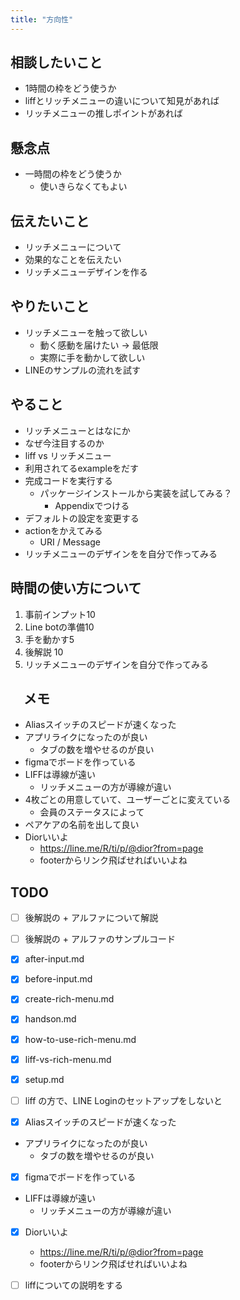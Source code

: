 ```yaml
---
title: "方向性"
---
```


## 相談したいこと
- 1時間の枠をどう使うか
- liffとリッチメニューの違いについて知見があれば
- リッチメニューの推しポイントがあれば

## 懸念点
- 一時間の枠をどう使うか
    - 使いきらなくてもよい

## 伝えたいこと

- リッチメニューについて
- 効果的なことを伝えたい
- リッチメニューデザインを作る

## やりたいこと
- リッチメニューを触って欲しい
  - 動く感動を届けたい → 最低限
  - 実際に手を動かして欲しい
- LINEのサンプルの流れを試す

## やること

- リッチメニューとはなにか
- なぜ今注目するのか
- liff vs リッチメニュー
- 利用されてるexampleをだす
- 完成コードを実行する
  - パッケージインストールから実装を試してみる？
    - Appendixでつける
- デフォルトの設定を変更する
- actionをかえてみる
    - URI / Message
- リッチメニューのデザインをを自分で作ってみる

## 時間の使い方について

1. 事前インプット10
2. Line botの準備10
3. 手を動かす5
5. 後解説 10
6. リッチメニューのデザインを自分で作ってみる

## 　メモ
- Aliasスイッチのスピードが速くなった
- アプリライクになったのが良い
  - タブの数を増やせるのが良い
- figmaでボードを作っている
- LIFFは導線が遠い
  - リッチメニューの方が導線が違い
- 4枚ごとの用意していて、ユーザーごとに変えている
  - 会員のステータスによって
- ペアケアの名前を出して良い
- Diorいいよ
  - https://line.me/R/ti/p/@dior?from=page
  - footerからリンク飛ばせればいいよね

## TODO

- [ ] 後解説の + アルファについて解説
- [ ] 後解説の + アルファのサンプルコード

- [x] after-input.md
- [x] before-input.md
- [x] create-rich-menu.md
- [x] handson.md
- [x] how-to-use-rich-menu.md
- [x] liff-vs-rich-menu.md
- [x] setup.md


- [ ] liff の方で、LINE Loginのセットアップをしないと

- [x] Aliasスイッチのスピードが速くなった
- アプリライクになったのが良い
  - タブの数を増やせるのが良い
- [x] figmaでボードを作っている
- LIFFは導線が遠い
  - リッチメニューの方が導線が違い
- [x] Diorいいよ
  - https://line.me/R/ti/p/@dior?from=page
  - footerからリンク飛ばせればいいよね

- [ ] liffについての説明をする